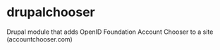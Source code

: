 # drupalchooser
Drupal module that adds OpenID Foundation Account Chooser to a site (accountchooser.com)
